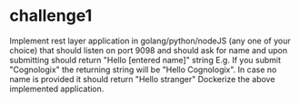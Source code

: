 # challenge1

Implement rest layer application in golang/python/nodeJS (any one of your choice) that should listen on port 9098 and should ask for name and upon submitting should return "Hello [entered name]" string
E.g. If you submit "Cognologix" the returning string will be "Hello Cognologix". In case no name is provided it should return "Hello stranger"
Dockerize the above implemented application.